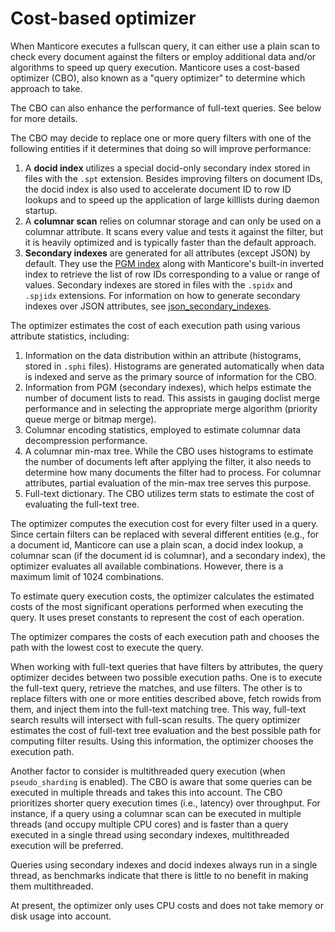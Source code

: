 # Cost-based optimizer

When Manticore executes a fullscan query, it can either use a plain scan to check every document against the filters or employ additional data and/or algorithms to speed up query execution. Manticore uses a cost-based optimizer (CBO), also known as a "query optimizer" to determine which approach to take.

The CBO can also enhance the performance of full-text queries. See below for more details.

The CBO may decide to replace one or more query filters with one of the following entities if it determines that doing so will improve performance:

1. A **docid index** utilizes a special docid-only secondary index stored in files with the `.spt` extension. Besides improving filters on document IDs, the docid index is also used to accelerate document ID to row ID lookups and to speed up the application of large killlists during daemon startup.
2. A **columnar scan** relies on columnar storage and can only be used on a columnar attribute. It scans every value and tests it against the filter, but it is heavily optimized and is typically faster than the default approach.
3. **Secondary indexes** are generated for all attributes (except JSON) by default. They use the [PGM index](https://pgm.di.unipi.it/) along with Manticore's built-in inverted index to retrieve the list of row IDs corresponding to a value or range of values. Secondary indexes are stored in files with the `.spidx` and `.spjidx` extensions.
For information on how to generate secondary indexes over JSON attributes, see [json_secondary_indexes](../Creating_a_table/Local_tables/Plain_and_real-time_table_settings.md#json_secondary_indexes).

The optimizer estimates the cost of each execution path using various attribute statistics, including:

1. Information on the data distribution within an attribute (histograms, stored in `.sphi` files). Histograms are generated automatically when data is indexed and serve as the primary source of information for the CBO.
2. Information from PGM (secondary indexes), which helps estimate the number of document lists to read. This assists in gauging doclist merge performance and in selecting the appropriate merge algorithm (priority queue merge or bitmap merge).
3. Columnar encoding statistics, employed to estimate columnar data decompression performance.
4. A columnar min-max tree. While the CBO uses histograms to estimate the number of documents left after applying the filter, it also needs to determine how many documents the filter had to process. For columnar attributes, partial evaluation of the min-max tree serves this purpose.
5. Full-text dictionary. The CBO utilizes term stats to estimate the cost of evaluating the full-text tree.

The optimizer computes the execution cost for every filter used in a query. Since certain filters can be replaced with several different entities (e.g., for a document id, Manticore can use a plain scan, a docid index lookup, a columnar scan (if the document id is columnar), and a secondary index), the optimizer evaluates all available combinations. However, there is a maximum limit of 1024 combinations.

To estimate query execution costs, the optimizer calculates the estimated costs of the most significant operations performed when executing the query. It uses preset constants to represent the cost of each operation.

The optimizer compares the costs of each execution path and chooses the path with the lowest cost to execute the query.

When working with full-text queries that have filters by attributes, the query optimizer decides between two possible execution paths. One is to execute the full-text query, retrieve the matches, and use filters. The other is to replace filters with one or more entities described above, fetch rowids from them, and inject them into the full-text matching tree. This way, full-text search results will intersect with full-scan results. The query optimizer estimates the cost of full-text tree evaluation and the best possible path for computing filter results. Using this information, the optimizer chooses the execution path.

Another factor to consider is multithreaded query execution (when `pseudo_sharding` is enabled). The CBO is aware that some queries can be executed in multiple threads and takes this into account. The CBO prioritizes shorter query execution times (i.e., latency) over throughput. For instance, if a query using a columnar scan can be executed in multiple threads (and occupy multiple CPU cores) and is faster than a query executed in a single thread using secondary indexes, multithreaded execution will be preferred.

Queries using secondary indexes and docid indexes always run in a single thread, as benchmarks indicate that there is little to no benefit in making them multithreaded.

At present, the optimizer only uses CPU costs and does not take memory or disk usage into account.

<!-- proofread -->